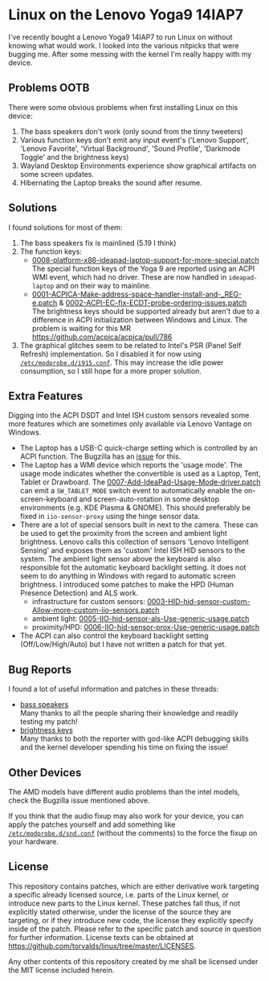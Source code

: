 # Linux on the Lenovo Yoga9 14IAP7

I've recently bought a Lenovo Yoga9 14IAP7 to run Linux on without knowing what would work.
I looked into the various nitpicks that were bugging me.
After some messing with the kernel I'm really happy with my device.

## Problems OOTB

There were some obvious problems when first installing Linux on this device:

1. The bass speakers don't work (only sound from the tinny tweeters)
2. Various function keys don't emit any input event's ('Lenovo Support', 'Lenovo Favorite', 'Virtual Background', 'Sound Profile', 'Darkmode Toggle' and the brightness keys)
3. Wayland Desktop Environments experience show graphical artifacts on some
    screen updates.
4. Hibernating the Laptop breaks the sound after resume.

## Solutions

I found solutions for most of them:

1. The bass speakers fix is mainlined (5.19 I think)
2. The function keys:
    - [0008-platform-x86-ideapad-laptop-support-for-more-special.patch](kernel-patches/0008-platform-x86-ideapad-laptop-support-for-more-special.patch)  
        The special function keys of the Yoga 9 are reported using an ACPI WMI event, which had no driver. 
        These are now handled in `ideapad-laptop` and on their way to mainline.
    - [0001-ACPICA-Make-address-space-handler-install-and-_REG-e.patch](kernel-patches/0001-ACPICA-Make-address-space-handler-install-and-_REG-e.patch)
      & [0002-ACPI-EC-fix-ECDT-probe-ordering-issues.patch](kernel-patches/0002-ACPI-EC-fix-ECDT-probe-ordering-issues.patch)  
        The brightness keys should be supported already but aren't due to a difference in ACPI initialization between Windows and Linux. 
        The problem is waiting for this MR https://github.com/acpica/acpica/pull/786
3. The graphical glitches seem to be related to Intel's PSR (Panel Self Refresh)
    implementation. 
    So I disabled it for now using [`/etc/modprobe.d/i915.conf`](config/etc/modprobe.d/i915.conf). 
    This may increase the idle power consumption, so I still hope for a more
    proper solution.

## Extra Features

Digging into the ACPI DSDT and Intel ISH custom sensors revealed some more features which are sometimes only available via Lenovo Vantage on Windows.

- The Laptop has a USB-C quick-charge setting which is controlled by an ACPI function. 
The Bugzilla has an [issue](https://bugzilla.kernel.org/show_bug.cgi?id=216176) for this.
- The Laptop has a WMI device which reports the 'usage mode'.
The usage mode indicates whether the convertible is used as a Laptop, Tent, Tablet or Drawboard.
The [0007-Add-IdeaPad-Usage-Mode-driver.patch](kernel-patches/0007-Add-IdeaPad-Usage-Mode-driver.patch) can emit a `SW_TABLET_MODE` switch event to automatically enable the on-screen-keyboard and screen-auto-rotation in some desktop environments (e.g.
KDE Plasma & GNOME).
This should preferably be fixed in `iio-sensor-proxy` using the hinge sensor data.
- There are a lot of special sensors built in next to the camera. These can be used to get the proximity from the screen and ambient light brightness.
Lenovo calls this collection of sensors 'Lenovo Intelligent Sensing' and exposes them as 'custom' Intel ISH HID sensors to the system.
The ambient light sensor above the keyboard is also responsible fot the automatic keyboard backlight setting.
It does not seem to do anything in Windows with regard to automatic screen brightness.
I introduced some patches to make the HPD (Human Presence Detection) and ALS work.
  - infrastructure for custom sensors: [0003-HID-hid-sensor-custom-Allow-more-custom-iio-sensors.patch](kernel-patches/0003-HID-hid-sensor-custom-Allow-more-custom-iio-sensors.patch)
  - ambient light: [0005-IIO-hid-sensor-als-Use-generic-usage.patch](kernel-patches/0005-IIO-hid-sensor-als-Use-generic-usage.patch)
  - proximity/HPD: [0006-IIO-hid-sensor-prox-Use-generic-usage.patch](kernel-patches/0006-IIO-hid-sensor-prox-Use-generic-usage.patch)
- The ACPI can also control the keyboard backlight setting (Off/Low/High/Auto) but I have not written a patch for that yet.

## Bug Reports

I found a lot of useful information and patches in these threads:
- [bass speakers](https://bugzilla.kernel.org/show_bug.cgi?id=208555)  
  Many thanks to all the people sharing their knowledge and readily
  testing my patch!
- [brightness keys](https://bugzilla.kernel.org/show_bug.cgi?id=214899)  
  Many thanks to both the reporter with god-like ACPI debugging skills
  and the kernel developer spending his time on fixing the issue!

## Other Devices

The AMD models have different audio problems than the intel models, check the Bugzilla issue mentioned above.

If you think that the audio fixup may also work for your device, you can apply the
patches yourself and add something like
[`/etc/modprobe.d/snd.conf`](config/etc/modprobe.d/snd.conf)
(without the comments) to the force the fixup on your hardware.

## License

This repository contains patches, which are either derivative work targeting a specific already licensed source, i.e. 
parts of the Linux kernel, or introduce new parts to the Linux kernel. 
These patches fall thus, if not explicitly stated otherwise, under the license of the source they are targeting, or if they introduce new code, the license they explicitly specify inside of the patch. 
Please refer to the specific patch and source in question for further information. 
License texts can be obtained at https://github.com/torvalds/linux/tree/master/LICENSES.

Any other contents of this repository created by me shall be licensed under the MIT license included herein.
